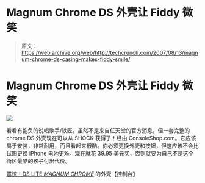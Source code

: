 # Magnum Chrome DS 外壳让 Fiddy 微笑

> 原文：<https://web.archive.org/web/http://techcrunch.com/2007/08/13/magnum-chrome-ds-casing-makes-fiddy-smile/>

# Magnum Chrome DS 外壳让 Fiddy 微笑

![](img/9fd355a3f1bc29b1533f556a5b49d7be.png)

看看有抱负的说唱歌手/铁匠。虽然不是来自任天堂的官方消息，但一套完整的 chrome DS 外壳现在可以从 SHOCK 获得了！经由 ConsoleShop.com。它应该易于安装，非常耐用，而且看起来很酷。你必须更换外壳和按钮，但这应该不会比试图更换 iPhone 电池更难。现在就花 39.95 美元买，否则就要为自己不是这个街区最酷的孩子付出代价。

[震惊！DS LITE *MAGNUM CHROME*](https://web.archive.org/web/20191222200528/http://www.consoleshop.com/product.php?productid=16880) 的外壳【控制台】